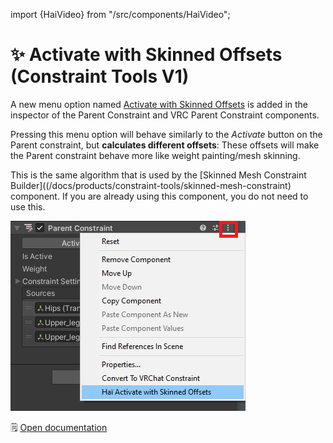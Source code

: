 ﻿---
unlisted: true
---

import {HaiVideo} from "/src/components/HaiVideo";

# ✨ Activate with Skinned Offsets (Constraint Tools V1)

A new menu option named [Activate with Skinned Offsets](/docs/products/constraint-tools/activate-with-skinned-offsets) is added in
the inspector of the Parent Constraint and VRC Parent Constraint components.

Pressing this menu option will behave similarly to the *Activate* button on the Parent constraint, but **calculates different offsets**:
These offsets will make the Parent constraint behave more like weight painting/mesh skinning.

This is the same algorithm that is used by the [Skinned Mesh Constraint Builder]((/docs/products/constraint-tools/skinned-mesh-constraint) component.
If you are already using this component, you do not need to use this.

![mspaint_US2AvDUNAt.png](..%2Fdocs%2Fproducts%2Fconstraint-tools%2Fimg%2Fmspaint_US2AvDUNAt.png)

🗒️ [Open documentation](/docs/products/constraint-tools/activate-with-skinned-offsets)
